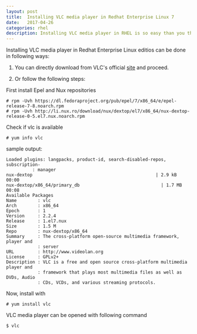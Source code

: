 ```yaml
---
layout: post
title:  Installing VLC media player in Redhat Enterprise Linux 7
date:   2017-04-26 
categories: rhel
description: Installing VLC media player in RHEL is so easy than you thought on Redhat Enterprise Linux | Redhat Enterpise Linux Blog , How to
---
```

Installing VLC media player in Redhat Enterprise Linux editios can be done in following ways:

1. You can directly download from VLC's official [site](http://www.videolan.org/vlc/download-redhat.html) and proceed.

2. Or follow the following steps:
	

First install Epel and Nux repositories

	# rpm -Uvh https://dl.fedoraproject.org/pub/epel/7/x86_64/e/epel-release-7-8.noarch.rpm
	# rpm -Uvh http://li.nux.ro/download/nux/dextop/el7/x86_64/nux-dextop-release-0-5.el7.nux.noarch.rpm


Check if vlc is available

	# yum info vlc


sample output:

	Loaded plugins: langpacks, product-id, search-disabled-repos, subscription-
              : manager
	nux-dextop                                               | 2.9 kB     00:00     
	nux-dextop/x86_64/primary_db                               | 1.7 MB   00:08     
	Available Packages
	Name        : vlc
	Arch        : x86_64
	Epoch       : 1
	Version     : 2.2.4
	Release     : 1.el7.nux
	Size        : 1.5 M
	Repo        : nux-dextop/x86_64
	Summary     : The cross-platform open-source multimedia framework, player and
	            : server
	URL         : http://www.videolan.org
	License     : GPLv2+
	Description : VLC is a free and open source cross-platform multimedia player and
	            : framework that plays most multimedia files as well as DVDs, Audio
	            : CDs, VCDs, and various streaming protocols.


Now, install with

	# yum install vlc

VLC media player can be opened with following command
	
	$ vlc